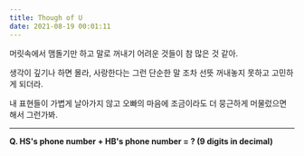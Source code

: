```yaml
---
title: Though of U
date: 2021-08-19 00:01:11
---
```


머릿속에서 맴돌기만 하고 말로 꺼내기 어려운 것들이 참 많은 것 같아.

생각이 깊기나 하면 몰라, 사랑한다는 그런 단순한 말 조차 선뜻 꺼내놓지 못하고 고민하게 되더라.

내 표현들이 가볍게 날아가지 않고 오빠의 마음에 조금이라도 더 뭉근하게 머물렀으면 해서 그런가봐.

---

<strong>Q. HS's phone number + HB's phone number = ? (9 digits in decimal)</strong>
